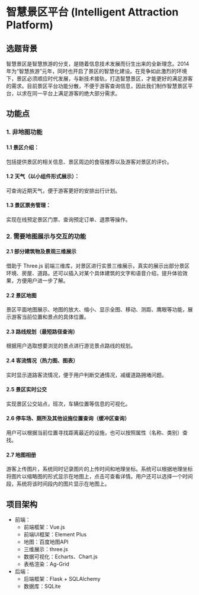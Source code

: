 # 智慧景区平台 (Intelligent Attraction Platform)


## 选题背景
智慧景区是智慧旅游的分支，是随着信息技术发展而衍生出来的全新理念。2014年为“智慧旅游”元年，同时也开启了景区的智慧化建设。在竞争如此激烈的环境下，景区必须顺应时代发展，与新技术接轨，打造智慧景区，才能更好的满足游客的需求。目前景区平台功能分散，不便于游客查询信息，因此我们制作智慧景区平台，以求在同一平台上满足游客的绝大部分需求。

## 功能点

### 1. 非地图功能

#### 1.1 景区介绍：
包括提供景区的相关信息、景区周边的食宿推荐以及游客对景区的评价。

#### 1.2 天气（以小组件形式展示）：
可查询近期天气，便于游客更好的安排出行计划。

#### 1.3 景区票务管理：
实现在线预定景区门票、查询预定订单、退票等操作。
### 2. 需要地图展示与交互的功能

#### 2.1 部分建筑物及景观三维展示
借助于 Three.js 前端三维库，对景区进行实景三维展示，真实的展示出部分景区环境、房屋、道路。还可以插入对某个具体建筑的文字和语音介绍，提升体验效果，方便用户进一步了解。
#### 2.2 景区地图
 景区平面地图展示、地图的放大、缩小、显示全图、移动、测距、鹰眼等功能，展示游客当前位置和景点的具体位置。
#### 2.3 路线规划（最短路径查询）
根据用户选取想要浏览的景点进行游览景点路线的规划。
#### 2.4 客流情况（热力图、图表）
 实时显示道路客流情况，便于用户判断交通情况，减缓道路拥堵问题。
#### 2.5 景区实时公交
实现景区公交站点，班次，车辆位置等信息的可视化。
#### 2.6 停车场、厕所及其他设施位置查询（缓冲区查询）
用户可以根据当前位置寻找距离最近的设施，也可以按照属性（名称、类别）查找。
#### 2.7 地图相册
游客上传图片，系统同时记录图片的上传时间和地理坐标。系统可以根据地理坐标将图片以缩略图的形式显示在地图上，点击可查看详情。用户还可以选择一个时间段，系统将该时间段内的图片显示在地图上。


## 项目架构
- 前端：
  - 前端框架：Vue.js
  - 前端UI框架：Element Plus
  - 地图：百度地图API
  - 三维展示：three.js
  - 数据可视化：Echarts、Chart.js
  - 表格渲染：Ag-Grid
- 后端：
  - 后端框架：Flask + SQLAlchemy
  - 数据库：SQLite





